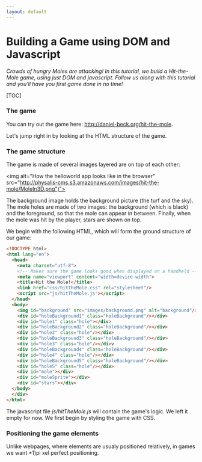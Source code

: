 ```yaml
---
layout: default
---
```

<h1>Building a Game using DOM and Javascript</h1>

_Crowds of hungry Moles are attacking! In this tutorial, we build a Hit-the-Mole game, using just DOM
and javascript. Follow us along with this tutorial and you'll have you first game done in no time!_

[TOC]

<h3>The game</h3>
You can try out the game here: <a href="Link to Amazon s3">http://daniel-beck.org/hit-the-mole</a>.

Let's jump right in by looking at the HTML structure of the game.

<h3>The game structure</h3>
The game is made of several images layered are on top of each other:

 <img alt="How the helloworld app looks like in the browser" src="http://physalis-cms.s3.amazonaws.com/images/hit-the-mole/MoleIn3D.png")">

The background image holds the background picture (the turf and the sky). The mole holes are made of two images: the background (which is black) and the foreground, so that the mole can appear in between. Finally, when the mole was hit by the player, stars are shown on top.

We begin with the following HTML, which will form the ground structure of our game: 

```html
<!DOCTYPE html>
<html lang="en">
  <head>
    <meta charset="utf-8">
    <!-- Makes sure the game looks good when displayed on a handheld -->
    <meta name="viewport" content="width=device-width">
    <title>Hit the Mole!</title>
    <link href="css/hitTheMole.css" rel="stylesheet"/>
    <script src="js/hitTheMole.js"></script>
  </head>
  <body>
    <img id="background" src="images/background.png" alt="background"/>
    <div id="holeBackground1" class="holeBackground"/></div>
    <div id="hole1" class="hole"></div>
    <div id="holeBackground2" class="holeBackground"/></div>
    <div id="hole2" class="hole"/></div>
    <div id="holeBackground3" class="holeBackground"/></div>
    <div id="hole3" class="hole"/></di>v
    <div id="holeBackground4" class="holeBackground"/></div>
    <div id="hole4" class="hole"/></div>
    <div id="holeBackground5" class="holeBackground"/></div>
    <div id="hole5" class="hole"/></div>
    <div id="mole"></div>
    <div id="moleSprite"></div>
    <div id="stars"></div>
  </body>
  </div>
</html>
```

The javascript file _js/hitTheMole.js_ will contain the game's logic. We left it empty for now. 
We first begin by styling the game with CSS.

<h3>Positioning the game elements</h3>
Unlike webpages, where elements are usualy positioned relatively, in games we want 
*1)pi xel perfect positioning. 

